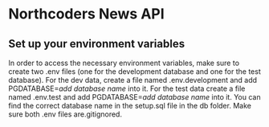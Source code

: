 # Northcoders News API

## Set up your environment variables

In order to access the necessary environment variables, make sure to create two .env files (one for the development database and one for the test database). For the dev data, create a file named .env.development and add PGDATABASE=*add database name* into it. For the test data create a file named .env.test and add PGDATABASE=*add database name* into it. You can find the correct database name in the setup.sql file in the db folder. Make sure both .env files are.gitignored. 